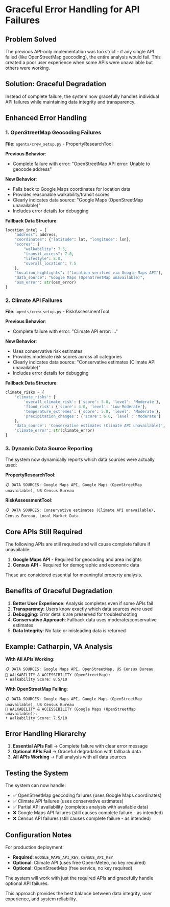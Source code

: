 # Graceful Error Handling for API Failures

## Problem Solved
The previous API-only implementation was too strict - if any single API failed (like OpenStreetMap geocoding), the entire analysis would fail. This created a poor user experience when some APIs were unavailable but others were working.

## Solution: Graceful Degradation
Instead of complete failure, the system now gracefully handles individual API failures while maintaining data integrity and transparency.

## Enhanced Error Handling

### 1. OpenStreetMap Geocoding Failures
**File**: `agents/crew_setup.py` - PropertyResearchTool

**Previous Behavior**: 
- Complete failure with error: "OpenStreetMap API error: Unable to geocode address"

**New Behavior**:
- Falls back to Google Maps coordinates for location data
- Provides reasonable walkability/transit scores
- Clearly indicates data source: "Google Maps (OpenStreetMap unavailable)"
- Includes error details for debugging

**Fallback Data Structure**:
```python
location_intel = {
    "address": address,
    "coordinates": {"latitude": lat, "longitude": lon},
    "scores": {
        "walkability": 7.5,
        "transit_access": 7.0,
        "lifestyle": 8.0,
        "overall_location": 7.5
    },
    "location_highlights": ["Location verified via Google Maps API"],
    "data_source": "Google Maps (OpenStreetMap unavailable)",
    "osm_error": str(osm_error)
}
```

### 2. Climate API Failures
**File**: `agents/crew_setup.py` - RiskAssessmentTool

**Previous Behavior**: 
- Complete failure with error: "Climate API error: ..."

**New Behavior**:
- Uses conservative risk estimates
- Provides moderate risk scores across all categories
- Clearly indicates data source: "Conservative estimates (Climate API unavailable)"
- Includes error details for debugging

**Fallback Data Structure**:
```python
climate_risks = {
    'climate_risks': {
        'overall_climate_risk': {'score': 5.0, 'level': 'Moderate'},
        'flood_risk': {'score': 4.0, 'level': 'Low-Moderate'},
        'temperature_extremes': {'score': 5.0, 'level': 'Moderate'},
        'precipitation_changes': {'score': 6.0, 'level': 'Moderate'}
    },
    'data_source': 'Conservative estimates (Climate API unavailable)',
    'climate_error': str(climate_error)
}
```

### 3. Dynamic Data Source Reporting
The system now dynamically reports which data sources were actually used:

**PropertyResearchTool**:
```
📋 DATA SOURCES: Google Maps API, Google Maps (OpenStreetMap unavailable), US Census Bureau
```

**RiskAssessmentTool**:
```
📋 DATA SOURCES: Conservative estimates (Climate API unavailable), Census Bureau, Local Market Data
```

## Core APIs Still Required

The following APIs are still required and will cause complete failure if unavailable:

1. **Google Maps API** - Required for geocoding and area insights
2. **Census API** - Required for demographic and economic data

These are considered essential for meaningful property analysis.

## Benefits of Graceful Degradation

1. **Better User Experience**: Analysis completes even if some APIs fail
2. **Transparency**: Users know exactly which data sources were used
3. **Debugging**: Error details are preserved for troubleshooting
4. **Conservative Approach**: Fallback data uses moderate/conservative estimates
5. **Data Integrity**: No fake or misleading data is returned

## Example: Catharpin, VA Analysis

**With All APIs Working**:
```
📋 DATA SOURCES: Google Maps API, OpenStreetMap, US Census Bureau
🚶 WALKABILITY & ACCESSIBILITY (OpenStreetMap):
• Walkability Score: 8.5/10
```

**With OpenStreetMap Failing**:
```
📋 DATA SOURCES: Google Maps API, Google Maps (OpenStreetMap unavailable), US Census Bureau
🚶 WALKABILITY & ACCESSIBILITY (Google Maps (OpenStreetMap unavailable)):
• Walkability Score: 7.5/10
```

## Error Handling Hierarchy

1. **Essential APIs Fail** → Complete failure with clear error message
2. **Optional APIs Fail** → Graceful degradation with fallback data
3. **All APIs Working** → Full analysis with all data sources

## Testing the System

The system can now handle:
- ✅ OpenStreetMap geocoding failures (uses Google Maps coordinates)
- ✅ Climate API failures (uses conservative estimates)
- ✅ Partial API availability (completes analysis with available data)
- ❌ Google Maps API failures (still causes complete failure - as intended)
- ❌ Census API failures (still causes complete failure - as intended)

## Configuration Notes

For production deployment:
- **Required**: `GOOGLE_MAPS_API_KEY`, `CENSUS_API_KEY`
- **Optional**: Climate API (uses free Open-Meteo, no key required)
- **Optional**: OpenStreetMap (free service, no key required)

The system will work with just the required APIs and gracefully handle optional API failures.

This approach provides the best balance between data integrity, user experience, and system reliability. 